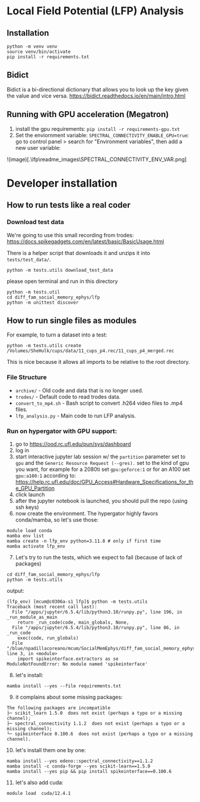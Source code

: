 # Local Field Potential (LFP) Analysis

## Installation

```
python -m venv venv
source venv/bin/activate
pip install -r requirements.txt
```

## Bidict

Bidict is a bi-directional dictionary that allows you to look up the key given the value and vice versa.
https://bidict.readthedocs.io/en/main/intro.html

## Running with GPU acceleration (Megatron)

1. install the gpu requirements: `pip install -r requirements-gpu.txt`
2. Set the enviornment variable: `SPECTRAL_CONNECTIVITY_ENABLE_GPU=true`: go to control panel > search for "Environment variables", then add a new user variable:

!(image)[.\lfp\readme_images\SPECTRAL_CONNECTIVITY_ENV_VAR.png]
# Developer installation

## How to run tests like a real coder

### Download test data

We're going to use this small recording from trodes:
https://docs.spikegadgets.com/en/latest/basic/BasicUsage.html

There is a helper script that downloads it and unzips it into `tests/test_data/`.

```
python -m tests.utils download_test_data
```

please open terminal and run in this directory

```
python -m tests.util
cd diff_fam_social_memory_ephys/lfp
python -m unittest discover
```

## How to run single files as modules

For example, to turn a dataset into a test:

```
python -m tests.utils create /Volumes/SheHulk/cups/data/11_cups_p4.rec/11_cups_p4_merged.rec
```

This is nice because it allows all imports to be relative to the root directory.

### File Structure

- `archive/` - Old code and data that is no longer used.
- `trodes/` - Default code to read trodes data.
- `convert_to_mp4.sh` - Bash script to convert .h264 video files to .mp4 files.
- `lfp_analysis.py` - Main code to run LFP analysis.

### Run on hypergator with GPU support:
1. go to https://ood.rc.ufl.edu/pun/sys/dashboard
2. log in
3. start interactive jupyter lab session w/ the `partition` parameter set to `gpu` and the `Generic Resource Request (--gres).` set to the kind of gpu you want, for example for a 2080ti set `gpu:geforce:1` or for an A100 set `gpu:a100:1` according to: https://help.rc.ufl.edu/doc/GPU_Access#Hardware_Specifications_for_the_GPU_Partition
4. click launch
5. after the jupyter notebook is launched, you should pull the repo (using ssh keys)
6. now create the environment. The hypergator highly favors conda/mamba, so let's use those:
```
module load conda
mamba env list
mamba create -n lfp_env python=3.11.8 # only if first time
mamba activate lfp_env
```
7. Let's try to run the tests, which we expect to fail (because of lack of packages)
```
cd diff_fam_social_memory_ephys/lfp
python -m tests.utils
```
output:
```
(lfp_env) [mcum@c0306a-s1 lfp]$ python -m tests.utils
Traceback (most recent call last):
  File "/apps/jupyter/6.5.4/lib/python3.10/runpy.py", line 196, in _run_module_as_main
    return _run_code(code, main_globals, None,
  File "/apps/jupyter/6.5.4/lib/python3.10/runpy.py", line 86, in _run_code
    exec(code, run_globals)
  File "/blue/npadillacoreano/mcum/SocialMemEphys/diff_fam_social_memory_ephys/lfp/tests/utils.py", line 3, in <module>
    import spikeinterface.extractors as se
ModuleNotFoundError: No module named 'spikeinterface'
```
8. let's install:
```
mamba install --yes --file requirements.txt
```
9. it complains about some missing packages:
```
The following packages are incompatible
├─ scikit_learn 1.5.0  does not exist (perhaps a typo or a missing channel);
├─ spectral_connectivity 1.1.2  does not exist (perhaps a typo or a missing channel);
└─ spikeinterface 0.100.6  does not exist (perhaps a typo or a missing channel).
```
10. let's install them one by one:
```
mamba install --yes edeno::spectral_connectivity==1.1.2
mamba install -c conda-forge --yes scikit-learn==1.5.0
mamba install --yes pip && pip install spikeinterface==0.100.6
```
11. let's also add cuda:
```
module load  cuda/12.4.1
```